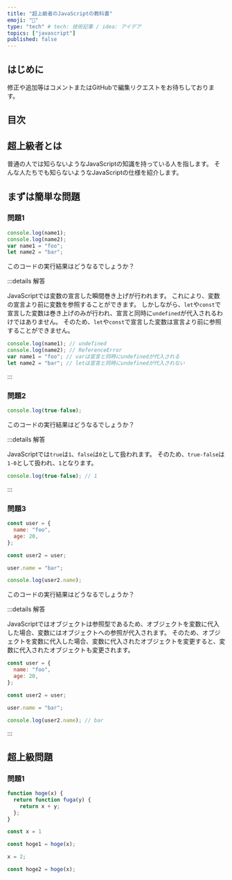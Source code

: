 ```yaml
---
title: "超上級者のJavaScriptの教科書"
emoji: "🦔"
type: "tech" # tech: 技術記事 / idea: アイデア
topics: ["javascript"]
published: false
---
```


## はじめに

修正や追加等はコメントまたはGitHubで編集リクエストをお待ちしております。

## 目次

## 超上級者とは

普通の人では知らないようなJavaScriptの知識を持っている人を指します。
そんな人たちでも知らないようなJavaScriptの仕様を紹介します。

## まずは簡単な問題

### 問題1

```js
console.log(name1);
console.log(name2);
var name1 = "foo";
let name2 = "bar";
```

このコードの実行結果はどうなるでしょうか？

:::details 解答

JavaScriptでは変数の宣言した瞬間巻き上げが行われます。
これにより、変数の宣言より前に変数を参照することができます。
しかしながら、`let`や`const`で宣言した変数は巻き上げのみが行われ、宣言と同時に`undefined`が代入されるわけではありません。
そのため、`let`や`const`で宣言した変数は宣言より前に参照することができません。

```js
console.log(name1); // undefined
console.log(name2); // ReferenceError
var name1 = "foo"; // varは宣言と同時にundefinedが代入される
let name2 = "bar"; // letは宣言と同時にundefinedが代入されない
```

:::

### 問題2

```js
console.log(true-false);
```

このコードの実行結果はどうなるでしょうか？

:::details 解答

JavaScriptでは`true`は`1`、`false`は`0`として扱われます。
そのため、`true-false`は`1-0`として扱われ、`1`となります。

```js
console.log(true-false); // 1
```

:::

### 問題3

```js
const user = {
  name: "foo",
  age: 20,
};

const user2 = user;

user.name = "bar";

console.log(user2.name);
```

このコードの実行結果はどうなるでしょうか？

:::details 解答

JavaScriptではオブジェクトは参照型であるため、オブジェクトを変数に代入した場合、変数にはオブジェクトへの参照が代入されます。
そのため、オブジェクトを変数に代入した場合、変数に代入されたオブジェクトを変更すると、変数に代入されたオブジェクトも変更されます。

```js
const user = {
  name: "foo",
  age: 20,
};

const user2 = user;

user.name = "bar";

console.log(user2.name); // bar
```

:::

## 超上級問題

### 問題1

```js
function hoge(x) {
  return function fuga(y) {
    return x + y;
  };
}

const x = 1

const hoge1 = hoge(x);

x = 2;

const hoge2 = hoge(x);
